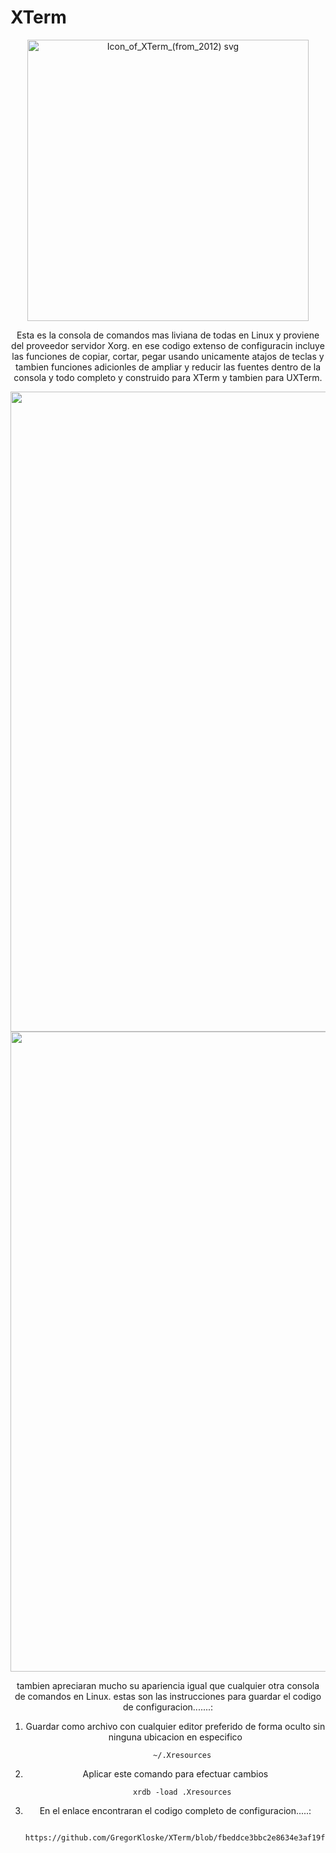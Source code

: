 # XTerm

<center aligh><img width="450" height="450" alt="Icon_of_XTerm_(from_2012) svg" src="https://github.com/user-attachments/assets/80569417-1fe3-43de-b7d0-17c81bdaf022" /><center/>

Esta es la consola de comandos mas liviana de todas en Linux y proviene del proveedor servidor Xorg.
en ese codigo extenso de configuracin incluye las funciones de copiar, cortar, pegar usando unicamente atajos de teclas y tambien funciones adicionles de ampliar y reducir las fuentes dentro de la consola y todo completo y construido para XTerm y tambien para UXTerm.

<img width="1280" height="1024" alt="Captura de pantalla -2025-08-07 18-11-05" src="https://github.com/user-attachments/assets/858e4b38-97a0-4463-bc5b-e3c6afe032c9" />

<img width="1280" height="1024" alt="Captura de pantalla -2025-08-07 18-11-45" src="https://github.com/user-attachments/assets/274991ab-2215-4a44-a479-903c7f19cdc7" />

tambien apreciaran mucho su apariencia igual que cualquier otra consola de comandos en Linux.
estas son las instrucciones para guardar el codigo de configuracion.......:

1) Guardar como archivo con cualquier editor preferido de forma oculto sin ninguna ubicacion en especifico

          ~/.Xresources

2) Aplicar este comando para efectuar cambios

          xrdb -load .Xresources
   
3) En el enlace encontraran el codigo completo de configuracion.....:

          https://github.com/GregorKloske/XTerm/blob/fbeddce3bbc2e8634e3af19fecf0355de7bb2d90/XTerm.txt

          
